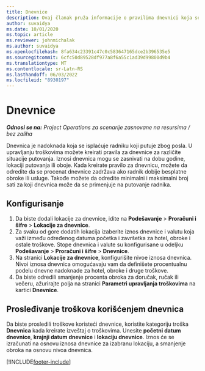 ```yaml
---
title: Dnevnice
description: Ovaj članak pruža informacije o pravilima dnevnici koja se koriste u upravljanju troškovima.
author: suvaidya
ms.date: 10/01/2020
ms.topic: article
ms.reviewer: johnmichalak
ms.author: suvaidya
ms.openlocfilehash: 8fa634c23391c47c0c583647165dce2b396535e5
ms.sourcegitcommit: 6cfc50d89528df977a8f6a55c1ad39d99800d9b4
ms.translationtype: MT
ms.contentlocale: sr-Latn-RS
ms.lasthandoff: 06/03/2022
ms.locfileid: "8930197"
---
```

# <a name="per-diems"></a>Dnevnice

_**Odnosi se na:** Project Operations za scenarije zasnovane na resursima / bez zaliha_


Dnevnica je nadoknada koja se isplaćuje radniku koji putuje zbog posla. U upravljanju troškovima možete kreirati pravila za dnevnice za različite situacije putovanja. Iznosi dnevnica mogu se zasnivati na dobu godine, lokaciji putovanja ili oboje. Kada kreirate pravilo za dnevnicu, možete da odredite da se procenat dnevnice zadržava ako radnik dobije besplatne obroke ili usluge. Takođe možete da odredite minimalni i maksimalni broj sati za koji dnevnica može da se primenjuje na putovanje radnika.

## <a name="configuration"></a>Konfigurisanje 

1. Da biste dodali lokacije za dnevnice, idite na **Podešavanje** > **Proračuni i šifre** > **Lokacije za dnevnice**.
2. Za svaku od gore dodatih lokacija izaberite iznos dnevnice i valutu koja važi između određenog datuma početka i završetka za hotel, obroke i ostale troškove. Stope dnevnica i valute su konfigurisane u odeljku **Podešavanje** > **Proračuni i šifre** > **Dnevnice**.
3. Na stranici **Lokacije za dnevnice**, konfigurišite nivoe iznosa dnevnica. Nivoi iznosa dnevnica omogućavaju vam da definišete procentualnu podelu dnevne nadoknade za hotel, obroke i druge troškove. 
4. Da biste odredili smanjenje procenta obroka za doručak, ručak ili večeru, ažurirajte polja na stranici **Parametri upravljanja troškovima** na kartici **Dnevnice**. 
    
## <a name="submit-expenses-using-per-diem"></a>Prosleđivanje troškova korišćenjem dnevnica
Da biste prosledili troškove koristeći dnevnice, koristite kategoriju troška **Dnevnica** kada kreirate izveštaj o troškovima. Unesite **početni datum dnevnice**, **krajnji datum dnevnice** i **lokaciju dnevnice**. Iznos će se izračunati na osnovu iznosa dnevnice za izabranu lokaciju, a smanjenje obroka na osnovu nivoa dnevnica.


[!INCLUDE[footer-include](../includes/footer-banner.md)]